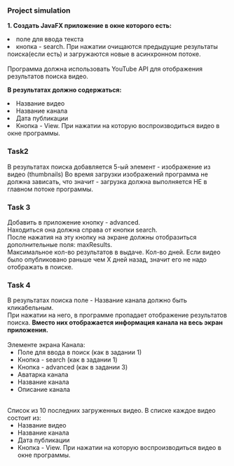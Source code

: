 <h3>Project simulation</h3>

<b>1. Создать JavaFX приложение в окне которого есть:</b><br>
<li>поле для ввода текста
<li>кнопка - search. При нажатии очищаются предыдущие результаты поиска(если есть) 
и загружаются новые в асинхронном потоке.
<br><br>Программа должна использовать YouTube API для отображения результатов поиска 
видео.

<b>В результатах должно содержаться:</b>
<li>Название видео
<li>Название канала
<li>Дата публикации
<li>Кнопка - View. При нажатии на которую воспроизводиться видео в окне программы.

<h3>Task2</h3>
В результатах поиска добавляется 5-ый элемент - изображение из видео (thumbnails)
Во время загрузки изображений программа не должна зависать, что значит - загрузка 
должна выполняется НЕ в главном потоке программы.

<h3>Task 3</h3>
Добавить в приложение кнопку - advanced. <br>Находиться она должна справа от кнопки search. 
<br>После нажатия на эту кнопку на экране должны отобразиться дополнительные поля:
maxResults. <br>Максимальное кол-во результатов в выдаче.
Кол-во дней. Если видео было опубликовано раньше чем Х дней назад, 
значит его не надо отображать в поиске.

<h3>Task 4</h3>
В результатах поиска поле - Название канала должно быть кликабельным.
<br>При нажатии на него, в программе пропадает отображение результатов поиска. 
<b>Вместо них отображается информация канала на весь экран приложения.</b>
<br><br>Элементе экрана Канала:
<ul>
<li>Поле для ввода в поиск (как в задании 1)
<li>Кнопка - search (как в задании 1)
<li>Кнопка - advanced (как в задании 3)
<li>Аватарка канала
<li>Название канала
<li>Описание канала
</ul>
<br>Список из 10 последних загруженных видео. В списке каждое видео состоит из:
<ul>
<li>Название видео
<li>Название канала
<li>Дата публикации
<li>Кнопка - View. При нажатии на которую воспроизводиться видео в окне программы.
</ul>